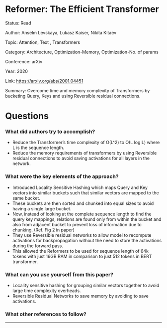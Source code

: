 # Reformer: The Efficient Transformer
Status: Read

Author: Anselm Levskaya, Lukasz Kaiser, Nikita Kitaev

Topic: Attention, Text , Transformers

Category: Architecture, Optimization-Memory, Optimization-No. of params

Conference: arXiv

Year: 2020

Link: https://arxiv.org/abs/2001.04451

Summary: Overcome time and memory complexity of Transformers by bucketing Query, Keys and using Reversible residual connections.

# Questions

### What did authors try to accomplish?

- Reduce the Transformer’s time complexity of O(L^2) to O(L log L) where L is the sequence length.
- Reduce the memory requirements of transformers by using Reversible residual connections to avoid saving activations for all layers in the network.

### What were the key elements of the approach?

- Introduced Locality Sensitive Hashing which maps Query and Key vectors into similar buckets such that similar vectors are mapped to the same bucket.
- These buckets are then sorted and chunked into equal sizes to avoid having a single large bucket.
- Now, instead of looking at the complete sequence length to find the query key mappings, relations are found only from within the bucket and also from adjacent bucket to prevent loss of information due to chunking. (Ref. Fig 2 in paper)
- They use Reversible residual networks to allow model to recompute activations for backpropagation without the need to store the activations during the forward pass.
- This allowed the Reformers to be used for sequence length of 64k tokens with just 16GB RAM in comparison to just 512 tokens in BERT transformer.

### What can you use yourself from this paper?

- Locality sensitive hashing for grouping similar vectors together to avoid large time complexity overheads.
- Reversible Residual Networks to save memory by avoiding to save activations.

### What other references to follow?

---